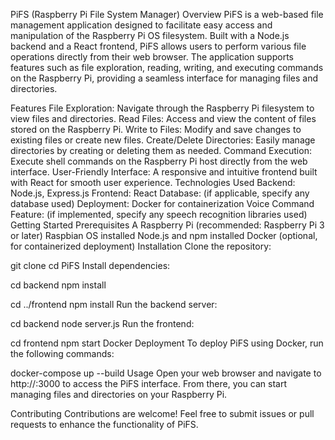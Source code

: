 PiFS (Raspberry Pi File System Manager)
Overview
PiFS is a web-based file management application designed to facilitate easy access and manipulation of the Raspberry Pi OS filesystem. Built with a Node.js backend and a React frontend, PiFS allows users to perform various file operations directly from their web browser. The application supports features such as file exploration, reading, writing, and executing commands on the Raspberry Pi, providing a seamless interface for managing files and directories.

Features
File Exploration: Navigate through the Raspberry Pi filesystem to view files and directories.
Read Files: Access and view the content of files stored on the Raspberry Pi.
Write to Files: Modify and save changes to existing files or create new files.
Create/Delete Directories: Easily manage directories by creating or deleting them as needed.
Command Execution: Execute shell commands on the Raspberry Pi host directly from the web interface.
User-Friendly Interface: A responsive and intuitive frontend built with React for smooth user experience.
Technologies Used
Backend: Node.js, Express.js
Frontend: React
Database: (if applicable, specify any database used)
Deployment: Docker for containerization
Voice Command Feature: (if implemented, specify any speech recognition libraries used)
Getting Started
Prerequisites
A Raspberry Pi (recommended: Raspberry Pi 3 or later)
Raspbian OS installed
Node.js and npm installed
Docker (optional, for containerized deployment)
Installation
Clone the repository:

git clone <repository-url>
cd PiFS
Install dependencies:


cd backend
npm install

cd ../frontend
npm install
Run the backend server:


cd backend
node server.js
Run the frontend:


cd frontend
npm start
Docker Deployment
To deploy PiFS using Docker, run the following commands:


docker-compose up --build
Usage
Open your web browser and navigate to http://<raspberry-pi-ip>:3000 to access the PiFS interface. From there, you can start managing files and directories on your Raspberry Pi.

Contributing
Contributions are welcome! Feel free to submit issues or pull requests to enhance the functionality of PiFS.
